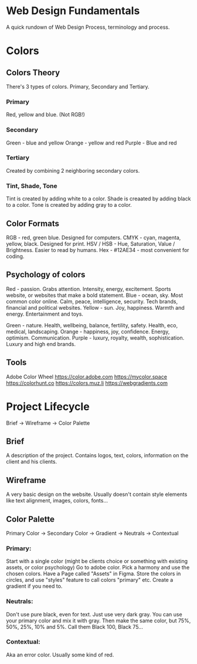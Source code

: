 # Web Design Fundamentals

A quick rundown of Web Design Process, terminology and process.

# Colors

## Colors Theory

There's 3 types of colors.
Primary, Secondary and Tertiary.

### Primary

Red, yellow and blue.
(Not RGB!)

### Secondary

Green - blue and yellow
Orange - yellow and red
Purple - Blue and red

### Tertiary

Created by combining 2 neighboring secondary colors.

### Tint, Shade, Tone

Tint is created by adding white to a color.
Shade is creaated by adding black to a color.
Tone is created by adding gray to a color.

## Color Formats

RGB - red, green blue. Designed for computers.
CMYK - cyan, magenta, yellow, black. Designed for print.
HSV / HSB - Hue, Saturation, Value / Brightness. Easier to read by humans.
Hex - #12AE34 - most convenient for coding.

## Psychology of colors

Red - passion. Grabs attention. Intensity, energy, excitement. Sports website, or websites that make a bold statement.
Blue - ocean, sky. Most common color online. Calm, peace, intelligence, security. Tech brands, financial and political websites.
Yellow - sun. Joy, happiness. Warmth and energy. Entertainment and toys.

Green - nature. Health, wellbeing, balance, fertility, safety. Health, eco, medical, landscaping.
Orange - happiness, joy, confidence. Energy, optimism. Communication.
Purple - luxury, royalty, wealth, sophistication. Luxury and high end brands.

## Tools

Adobe Color Wheel
https://color.adobe.com
https://mycolor.space
https://colorhunt.co
https://colors.muz.li
https://webgradients.com

# Project Lifecycle

Brief -> Wireframe -> Color Palette

## Brief

A description of the project. Contains logos, text, colors, information on the client and his clients.

## Wireframe

A very basic design on the website. Usually doesn't contain style elements like text alignment, images, colors, fonts...

## Color Palette

Primary Color -> Secondary Color -> Gradient -> Neutrals -> Contextual

### Primary:

Start with a single color (might be clients choice or something with existing assets, or color psychology)
Go to adobe color. Pick a harmony and use the chosen colors.
Have a Page called "Assets" in Figma. Store the colors in circles, and use "styles" feature to call colors "primary" etc.
Create a gradient if you need to.

### Neutrals:

Don't use pure black, even for text. Just use very dark gray.
You can use your primary color and mix it with gray.
Then make the same color, but 75%, 50%, 25%, 10% and 5%. Call them Black 100, Black 75...

### Contextual:

Aka an error color. Usually some kind of red.
